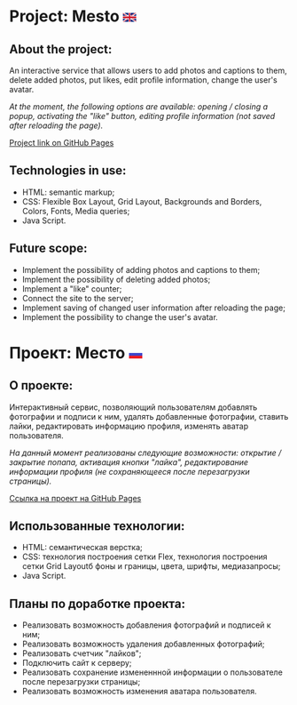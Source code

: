 # Project: Mesto ![english](./images/english.png?raw=true?raw=true)
## About the project:
An interactive service that allows users to add photos and captions to them, delete added photos, put likes, edit profile information, change the user's avatar.


*At the moment, the following options are available: opening / closing a popup, activating the "like" button, editing profile information (not saved after reloading the page).*


[Project link on GitHub Pages](https://alinazolotavina.github.io/mesto/index.html)
## Technologies in use:
- HTML: semantic markup;
- CSS: Flexible Box Layout, Grid Layout, Backgrounds and Borders,  Colors, Fonts, Media queries;
- Java Script.
## Future scope:
- Implement the possibility of adding photos and captions to them;
- Implement the possibility of deleting added photos;
- Implement a "like" counter;
- Connect the site to the server;
- Implement saving of changed user information after reloading the page;
- Implement the possibility to change the user's avatar.

# Проект: Место ![russian](./images/russian.png?raw=true?raw=true)
## О проекте:
Интерактивный сервис, позволяющий пользователям добавлять фотографии и подписи к ним, удалять добавленные фотографии, ставить лайки, редактировать информацию профиля, изменять аватар пользователя.


*На данный момент реализованы следующие возможности: открытие / закрытие попапа, активация кнопки "лайка", редактирование информации профиля (не сохраняющееся после перезагрузки страницы).*


[Ссылка на проект на GitHub Pages](https://alinazolotavina.github.io/mesto/index.html)
## Использованные технологии:
- HTML: семантическая верстка;
- CSS: технология построения сетки Flex, технология построения сетки Grid Layoutб фоны и границы, цвета, шрифты, медиазапросы;
- Java Script.
## Планы по доработке проекта:
- Реализовать возможность добавления фотографий и подписей к ним;
- Реализовать возможность удаления добавленных фотографий;
- Реализовать счетчик "лайков";
- Подключить сайт к серверу;
- Реализовать сохранение измененнной информации о пользователе после перезагрузки страницы;
- Реализовать возможность изменения аватара пользователя.



